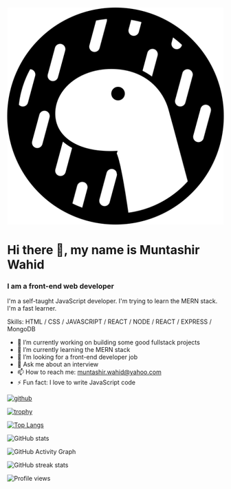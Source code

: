 ![I am a front-end web developer](https://raw.githubusercontent.com/muntashir-wahid/muntashir-wahid/master/img/deno-light.svg)
# Hi there 👋, my name is Muntashir Wahid
### I am a front-end web developer


I'm a self-taught JavaScript developer. I'm trying to learn the MERN stack. I'm a fast learner.

Skills: HTML / CSS / JAVASCRIPT / REACT / NODE / REACT / EXPRESS / MongoDB

- 🔭 I’m currently working on building some good fullstack projects 
- 🌱 I’m currently learning the MERN stack 
- 🤔 I’m looking for a front-end developer job 
- 💬 Ask me about an interview 
- 📫 How to reach me: muntashir.wahid@yahoo.com 
- ⚡ Fun fact: I love to write JavaScript code 


[<img src='https://cdn.jsdelivr.net/npm/simple-icons@3.0.1/icons/github.svg' alt='github' height='40'>](https://github.com/muntashir-wahid)  

[![trophy](https://github-profile-trophy.vercel.app/?username=muntashir-wahid)](https://github.com/ryo-ma/github-profile-trophy)

[![Top Langs](https://github-readme-stats.vercel.app/api/top-langs/?username=muntashir-wahid)](https://github.com/anuraghazra/github-readme-stats)

![GitHub stats](https://github-readme-stats.vercel.app/api?username=muntashir-wahid&show_icons=true)  

![GitHub Activity Graph](https://activity-graph.herokuapp.com/graph?username=muntashir-wahid)  

![GitHub streak stats](https://github-readme-streak-stats.herokuapp.com/?user=muntashir-wahid)  

![Profile views](https://gpvc.arturio.dev/muntashir-wahid)  
